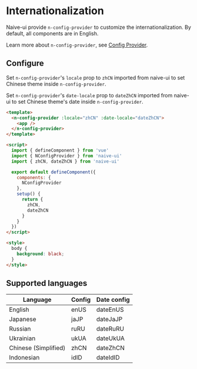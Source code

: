 <!--anchor:on-->

# Internationalization

Naive-ui provide `n-config-provider` to customize the internationalization. By default, all components are in English.

Learn more about `n-config-provider`, see [Config Provider](../components/config-provider).

## Configure

Set `n-config-provider`'s `locale` prop to `zhCN` imported from naive-ui to set Chinese theme inside `n-config-provider`.

Set `n-config-provider`'s `date-locale` prop to `dateZhCN` imported from naive-ui to set Chinese theme's date inside `n-config-provider`.

```html
<template>
  <n-config-provider :locale="zhCN" :date-locale="dateZhCN">
    <app />
  </n-config-provider>
</template>

<script>
  import { defineComponent } from 'vue'
  import { NConfigProvider } from 'naive-ui'
  import { zhCN, dateZhCN } from 'naive-ui'

  export default defineComponent({
    components: {
      NConfigProvider
    },
    setup() {
      return {
        zhCN,
        dateZhCN
      }
    }
  })
</script>

<style>
  body {
    background: black;
  }
</style>
```

## Supported languages

| Language             | Config | Date config |
| -------------------- | ------ | ----------- |
| English              | enUS   | dateEnUS    |
| Japanese             | jaJP   | dateJaJP    |
| Russian              | ruRU   | dateRuRU    |
| Ukrainian            | ukUA   | dateUkUA    |
| Chinese (Simplified) | zhCN   | dateZhCN    |
| Indonesian           | idID   | dateIdID    |
